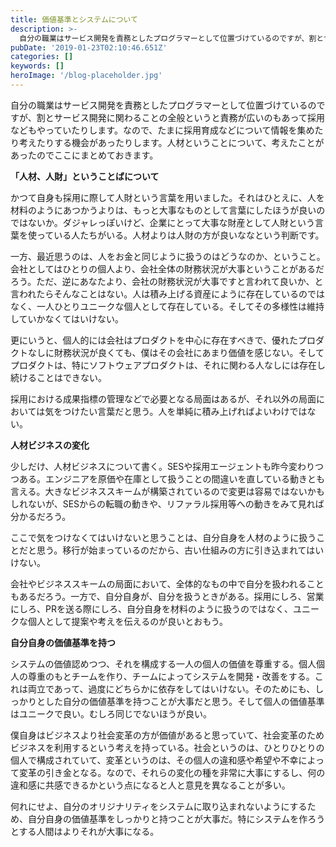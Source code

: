 ```yaml
---
title: 価値基準とシステムについて
description: >-
  自分の職業はサービス開発を責務としたプログラマーとして位置づけているのですが、割とサービス開発に関わることの全般というと責務が広いのもあって採用などもやっていたりします。なので、たまに採用育成などについて情報を集めたり考えたりする機会があったりします。人材ということについて、考え…
pubDate: '2019-01-23T02:10:46.651Z'
categories: []
keywords: []
heroImage: '/blog-placeholder.jpg'
---
```


自分の職業はサービス開発を責務としたプログラマーとして位置づけているのですが、割とサービス開発に関わることの全般というと責務が広いのもあって採用などもやっていたりします。なので、たまに採用育成などについて情報を集めたり考えたりする機会があったりします。人材ということについて、考えたことがあったのでここにまとめておきます。

**「人材、人財」ということばについて**

かつて自身も採用に際して人財という言葉を用いました。それはひとえに、人を材料のようにあつかうよりは、もっと大事なものとして言葉にしたほうが良いのではないか。ダジャレっぽいけど、企業にとって大事な財産として人財という言葉を使っている人たちがいる。人材よりは人財の方が良いななという判断です。

一方、最近思うのは、人をお金と同じように扱うのはどうなのか、ということ。会社としてはひとりの個人より、会社全体の財務状況が大事ということがあるだろう。ただ、逆にあなたより、会社の財務状況が大事ですと言われて良いか、と言われたらそんなことはない。人は積み上げる資産にように存在しているのではなく、一人ひとりユニークな個人として存在している。そしてその多様性は維持していかなくてはいけない。

更にいうと、個人的には会社はプロダクトを中心に存在すべきで、優れたプロダクトなしに財務状況が良くても、僕はその会社にあまり価値を感じない。そしてプロダクトは、特にソフトウェアプロダクトは、それに関わる人なしには存在し続けることはできない。

採用における成果指標の管理などで必要となる局面はあるが、それ以外の局面においては気をつけたい言葉だと思う。人を単純に積み上げればよいわけではない。

**人材ビジネスの変化**

少しだけ、人材ビジネスについて書く。SESや採用エージェントも昨今変わりつつある。エンジニアを原価や在庫として扱うことの間違いを直している動きとも言える。大きなビジネススキームが構築されているので変更は容易ではないかもしれないが、SESからの転職の動きや、リファラル採用等への動きをみて見れば分かるだろう。

ここで気をつけなくてはいけないと思うことは、自分自身を人材のように扱うことだと思う。移行が始まっているのだから、古い仕組みの方に引き込まれてはいけない。

会社やビジネススキームの局面において、全体的なもの中で自分を扱われることもあるだろう。一方で、自分自身が、自分を扱うときがある。採用にしろ、営業にしろ、PRを送る際にしろ、自分自身を材料のように扱うのではなく、ユニークな個人として提案や考えを伝えるのが良いとおもう。

**自分自身の価値基準を持つ**

システムの価値認めつつ、それを構成する一人の個人の価値を尊重する。個人個人の尊重のもとチームを作り、チームによってシステムを開発・改善をする。これは両立であって、過度にどちらかに依存をしてはいけない。そのためにも、しっかりとした自分の価値基準を持つことが大事だと思う。そして個人の価値基準はユニークで良い。むしろ同じでないほうが良い。

僕自身はビジネスより社会変革の方が価値があると思っていて、社会変革のためビジネスを利用するという考えを持っている。社会というのは、ひとりひとりの個人で構成されていて、変革というのは、その個人の違和感や希望や不幸によって変革の引き金となる。なので、それらの変化の種を非常に大事にするし、何の違和感に共感できるかという点になると人と意見を異なることが多い。

何れにせよ、自分のオリジナリティをシステムに取り込まれないようにするため、自分自身の価値基準をしっかりと持つことが大事だ。特にシステムを作ろうとする人間はよりそれが大事になる。